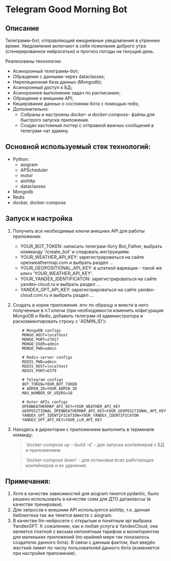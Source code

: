 # Telegram Good Morning Bot
## Описание

Телеграмм-бот, отправляющий ежедневные уведомления в утреннее время.
Уведомления включают в себя пожелание доброго утра (сгенерированное нейросетью) и прогноз погоды на текущий день.

Реализованы технологии:
- Асинхронный телеграмм-бот;
- Обращение с данными через dataclasses;
- Нереляционная база данных (Mongodb);
- Асинхронный доступ к БД;
- Асинхронное выполнение задач по расписанию;
- Обращение к внешним API;
- Кеширование данных о состоянии бота с помощью redis;
- Дополнительно:
  - Собраны и настроены *docker-* и *docker-compose-* файлы для быстрого запуска приложения.
  - Создан кастомный логгер с отправкой важных сообщений в телеграм-чат админу.

## Основной используемый стек технологий:

- Python:
  - aiogram
  - APScheduler
  - motor
  - aiohttp
  - dataclasses
- Mongodb
- Redis
- docker, docker-compose

## Запуск и настройка
1) Получить все необходимые ключи внешних API для работы приложения:
   - YOUR_BOT_TOKEN: написать телеграм-боту Bot_Father, выбрать комманду '/create_bot' и следовать инструкциям.
   - YOUR_WEATHER_API_KEY: зарегистрироваться на сайте openweathermap.com и выбрать раздел ...
   - YOUR_GEOPOSITIONAL_API_KEY: в штатной вариации - такой же ключ 'YOUR_WEATHER_API_KEY'.
   - YOUR_YANDEX_IDENTIFICATON: зарегистрироваться на сайте yandex-cloud.ru и выбрать раздел ...
   - YANDEX_GPT_API_KEY: зарегистрироваться на сайте yandex-cloud.com.ru и выбрать раздел ...
2) Создать в корне приложения .env по образцу и внести в него полученные в п.1 ключи (при необходимости изменить кофигурации MongoDB и Redis, добавить телеграм-id администратора и раскомментировать строку с 'ADMIN_ID'):
    ```plaintext
        # MongoDB configs
        MONGO_HOST=localhost  
        MONGO_PORT=27017
        MONGO_USER=admin
        MONGO_PWD=admin
  
        # Redis-server configs
        REDIS_PWD=admin
        REDIS_HOST=localhost
        REDIS_PORT=6379
        
        # Telegram configs
        BOT_TOKEN=YOUR_BOT_TOKEN
        # ADMIN_ID=YOUR_ADMIN_ID        
        MAX_NUMBER_OF_USERS=10
  
        # Outer APIs configs        
        OPENWEATHERMAP_API_KEY=YOUR_WEATHER_API_KEY
        GEOPOSITIONAL_OPENWEATHERMAP_API_KEY=YOUR_GEOPOSITIONAL_API_KEY
        YANDEX_GPT_IDENTIFICATION=YOUR_YANDEX_IDENTIFICATON
        YANDEX_GPT_API_KEY=YOUR_LLM_API_KEY
   
3) Находясь в директории с приложением выполнить в терминале команду:
   > 'docker-compose up --build -d' - для запуска контейнеров с БД и приложением.
   
   > 'docker-compose down' - для остановки всех работающих контейнеров и их удаления.

## Примечания:
1) Хотя в качестве зависимостей для aiogram тянется pydantic, было решено использовать в качестве схем для ДТО датаклассы (в качестве тренировки).
2) Для запросов к внешним API используется aiohttp, т.к. данная библиотека так же тянется вместе с aiogram. 
3) В качестве llm-нейросети с открытым и понятным api выбрана YandexGPT. 
К сожалению, как и любая услуга в YandexCloud, она является платной с весьма непонятным тарифом и мониторингом для маленьких 
приложений (по крайней мере так показалось создателю данного бота). 
В связи с данным фактом, был введён жесткий лимит по числу пользователей данного бота (изменяется при настройке приложения).
